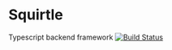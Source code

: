 # Squirtle
Typescript backend framework
[![Build Status](https://travis-ci.org/nicolasgere/Squirtle.svg?branch=master)](https://travis-ci.org/nicolasgere/Squirtle)
